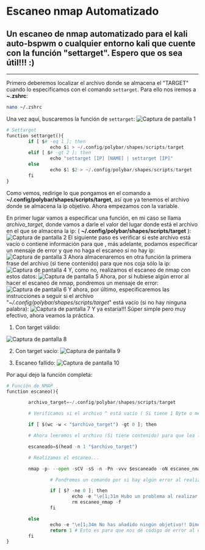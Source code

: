 # Escaneo nmap Automatizado
## Un escaneo de nmap automatizado para el kali auto-bspwm o cualquier entorno kali que cuente con la función "settarget". Espero que os sea útil!!! :)

-------------------------------------------------------------------------------------------------------

Primero deberemos localizar el archivo donde se almacena el "TARGET" cuando lo especificamos con el comando `settarget`. Para ello nos iremos a __~.zshrc__:
```bash
nano ~/.zshrc
```

Una vez aquí, buscaremos la función de `settarget`:
![Captura de pantalla 1](https://github.com/samucrow/escaneo_nmap/assets/34478588/81150796-fdf7-4231-8305-3dde382422b1)
```python
# Settarget
function settarget(){
        if [ $# -eq 1 ]; then
                echo $1 > ~/.config/polybar/shapes/scripts/target
        elif [ $# -gt 2 ]; then
                echo "settarget [IP] [NAME] | settarget [IP]"
        else
                echo $1 $2 > ~/.config/polybar/shapes/scripts/target
        fi
}
```

Como vemos, redirige lo que pongamos en el comando a __~/.config/polybar/shapes/scripts/target__, así que ya tenemos el archivo donde se almacena la ip objetivo. Ahora empezamos con la variable.

En primer lugar vamos a especificar una función, en mi caso se llama _archivo_target_, donde vamos a darle el valor del lugar donde está el archivo en el que se almacena la ip:
( __~/.config/polybar/shapes/scripts/target__ ):
![Captura de pantalla 2](https://github.com/samucrow/escaneo_nmap/assets/34478588/f6d9f299-6c8c-459e-b094-b0cc665fcb67)
El siguiente paso es verificar si este archivo está vacío o contiene información para que , más adelante, podamos especificar un mensaje de error y que no haga el escaneo si no hay ip:
![Captura de pantalla 3](https://github.com/samucrow/escaneo_nmap/assets/34478588/f6dba974-d505-43d3-bce6-25364e1fcd1f)
Ahora almacenaremos en otra función la primera frase del archivo (si tiene contenido) para que nos coja sólo la ip:
![Captura de pantalla 4](https://github.com/samucrow/escaneo_nmap/assets/34478588/5be3eee1-8015-4942-b095-01dfa010d9b9)
Y, como no, realizamos el escaneo de nmap con estos datos:
![Captura de pantalla 5](https://github.com/samucrow/escaneo_nmap/assets/34478588/8ac7e1c5-6b10-41f5-aab5-35f760e6f6a4)
Ahora, por si hubiese algún error al hacer el escaneo de nmap, pondremos un mensaje de error:
![Captura de pantalla 6](https://github.com/samucrow/escaneo_nmap/assets/34478588/fc17a335-50f2-4b9c-b0d5-c0a03ba7426c)
Y ahora, por último, especificaremos las instrucciones a seguir si el archivo "_~/.config/polybar/shapes/scripts/target_" está vacío (si no hay ninguna palabra):
![Captura de pantalla 7](https://github.com/samucrow/escaneo_nmap/assets/34478588/1597538a-2e5f-4831-a1b2-9266dfcfd64e)
Y ya estaría!!! Súper simple pero muy efectivo, ahora veamos la práctica. 
1. Con target válido:

![Captura de pantalla 8](https://github.com/samucrow/escaneo_nmap/assets/34478588/a484ea0d-9353-49fa-b7fb-977d371baa91)

2. Con target vacío:
![Captura de pantalla 9](https://github.com/samucrow/escaneo_nmap/assets/34478588/af45594a-b8b4-4b52-b701-7cd9853dfa53)

3. Escaneo fallido:
![Captura de pantalla 10](https://github.com/samucrow/escaneo_nmap/assets/34478588/4e45eb67-6be4-4113-89b8-9bb6d357b434)


Por aquí dejo la función completa: 
```python
# Función de NMAP
function escaneo(){

        archivo_target=~/.config/polybar/shapes/scripts/target

        # Verificamos si el archivo ^ está vacío ( Si tiene 1 Byte o menos se consideraría vacío)

        if [ $(wc -w < "$archivo_target") -gt 0 ]; then

        # Ahora leeremos el archivo (Si tiene contenido) para que lea la primera línea, que es la ip.

        escaneado=$(head -n 1 "$archivo_target")

        # Realizamos el escaneo...

        nmap -p- --open -sCV -sS -n -Pn -vvv $escaneado -oN escaneo_nmap 2>/dev/null

                # Pondremos un comando por si hay algún error al realizar el escaneo debido a que la ip establecida en el target no es válida.

                if [ $? -ne 0 ]; then
                        echo -e "\e[1;31m Hubo un problema al realizar el escaneo, prueba a poner una ip válida en el target con el comando 'settarget'. Y ACUÉRDATE QUE DEBES SER ROOT PARA REALIZAR UN ESCANEO DE NMAP\e[0m"
                        rm escaneo_nmap -f
                fi

        else
                echo -e "\e[1;34m No has añadido ningún objetivo!! Dime cuál es la ip a la que debo hacer el escaneo con el comando 'settarget' :) \e[0m"
                return 1 # Esto es para que nos dé código de error al ejecutarse y no lo tome como que se ha ejecutado correctamente.
        fi
}
```
